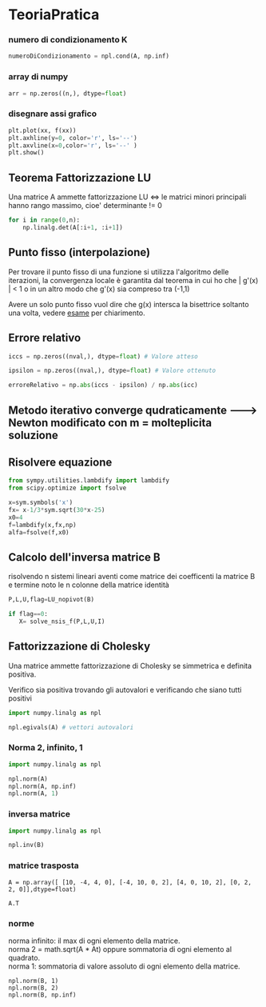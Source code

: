 # TeoriaPratica 

### numero di condizionamento K 
```py
numeroDiCondizionamento = npl.cond(A, np.inf)
``` 
### array di numpy 
```py
arr = np.zeros((n,), dtype=float) 
``` 
### disegnare assi grafico 
```py
plt.plot(xx, f(xx))
plt.axhline(y=0, color='r', ls='--')
plt.axvline(x=0,color='r', ls='--' )
plt.show()
```
## Teorema Fattorizzazione LU

Una matrice A ammette fattorizzazione LU <=> le matrici minori principali hanno rango massimo, cioe' determinante != 0

```py
for i in range(0,n):
	np.linalg.det(A[:i+1, :i+1])
```

## Punto fisso (interpolazione)

Per trovare il punto fisso di una funzione si utilizza l'algoritmo delle iterazioni, la convergenza locale è garantita dal teorema in cui ho che | g'(x) | < 1 o in un altro modo che g'(x) sia compreso tra (-1,1)

Avere un solo punto fisso vuol dire che g(x) intersca la bisettrice soltanto una volta, vedere [esame](Esami/15-Gennaio2021.py) per chiarimento.

## Errore relativo

```py
iccs = np.zeros((nval,), dtype=float) # Valore atteso

ipsilon = np.zeros((nval,), dtype=float) # Valore ottenuto

erroreRelativo = np.abs(iccs - ipsilon) / np.abs(icc) 
```

## Metodo iterativo converge qudraticamente ---> Newton modificato con m = molteplicita soluzione

## Risolvere equazione

```py
from sympy.utilities.lambdify import lambdify
from scipy.optimize import fsolve

x=sym.symbols('x')
fx= x-1/3*sym.sqrt(30*x-25)
x0=4
f=lambdify(x,fx,np)
alfa=fsolve(f,x0)
```

## Calcolo dell'inversa matrice B

risolvendo n sistemi lineari aventi come matrice dei coefficenti la matrice B e termine noto le n colonne della matrice identità

```py
P,L,U,flag=LU_nopivot(B)

if flag==0:
   X= solve_nsis_f(P,L,U,I)
```

## Fattorizzazione di Cholesky 

Una matrice ammette fattorizzazione di Cholesky se simmetrica e definita positiva.

Verifico sia positiva trovando gli autovalori e verificando che siano tutti positivi

```py 
import numpy.linalg as npl 

npl.egivals(A) # vettori autovalori
``` 

### Norma 2, infinito, 1 

```py 
import numpy.linalg as npl 

npl.norm(A) 
npl.norm(A, np.inf)
npl.norm(A, 1)
``` 

### inversa matrice 
```py 
import numpy.linalg as npl 

npl.inv(B)
```

### matrice trasposta

```
A = np.array([ [10, -4, 4, 0], [-4, 10, 0, 2], [4, 0, 10, 2], [0, 2, 2, 0]],dtype=float)

A.T
``` 

### norme

norma infinito: il max di ogni elemento della matrice.  
norma 2 = math.sqrt(A * At) oppure sommatoria di ogni elemento al quadrato.  
norma 1: sommatoria di valore assoluto di ogni elemento della matrice.

```
npl.norm(B, 1)
npl.norm(B, 2)
npl.norm(B, np.inf)
```
